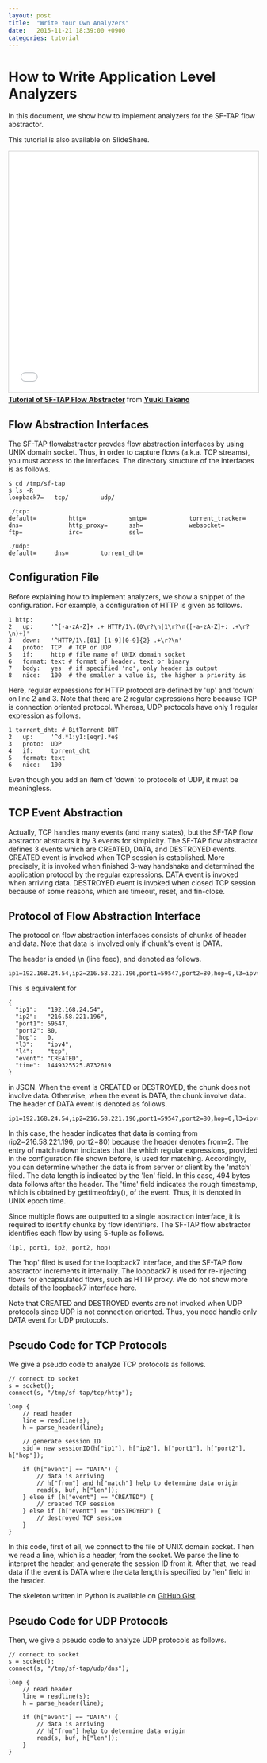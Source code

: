 ```yaml
---
layout: post
title:  "Write Your Own Analyzers"
date:   2015-11-21 18:39:00 +0900
categories: tutorial
---
```


# How to Write Application Level Analyzers

In this document, we show how to implement analyzers for the SF-TAP flow abstractor.

This tutorial is also available on SlideShare.

<iframe src="//www.slideshare.net/slideshow/embed_code/key/jjAp6Xd5H3LNh" width="595" height="485" frameborder="0" marginwidth="0" marginheight="0" scrolling="no" style="border:1px solid #CCC; border-width:1px; margin-bottom:5px; max-width: 100%;" allowfullscreen> </iframe> <div style="margin-bottom:5px"> <strong> <a href="//www.slideshare.net/ytakano/tutorialf-of-sftap-flow-abstractor" title="Tutorial of SF-TAP Flow Abstractor" target="_blank">Tutorial of SF-TAP Flow Abstractor</a> </strong> from <strong><a href="//www.slideshare.net/ytakano" target="_blank">Yuuki Takano</a></strong> </div>

## Flow Abstraction Interfaces

The SF-TAP flowabstractor provdes flow abstraction interfaces by using UNIX domain socket.
Thus, in order to capture flows (a.k.a. TCP streams),
you must access to the interfaces.
The directory structure of the interfaces is as follows.

    $ cd /tmp/sf-tap
    $ ls -R
    loopback7=   tcp/         udp/

    ./tcp:
    default=         http=            smtp=            torrent_tracker=
    dns=             http_proxy=      ssh=             websocket=
    ftp=             irc=             ssl=

    ./udp:
    default=     dns=         torrent_dht=

## Configuration File

Before explaining how to implement analyzers,
we show a snippet of the configuration.
For example, a configuration of HTTP is given as follows.

    1 http:
    2   up:     '^[-a-zA-Z]+ .+ HTTP/1\.(0\r?\n|1\r?\n([-a-zA-Z]+: .+\r?\n)+)'
    3   down:   '^HTTP/1\.[01] [1-9][0-9]{2} .+\r?\n'
    4   proto:  TCP  # TCP or UDP
    5   if:     http # file name of UNIX domain socket
    6   format: text # format of header. text or binary
    7   body:   yes  # if specified 'no', only header is output
    8   nice:   100  # the smaller a value is, the higher a priority is

Here, regular expressions for HTTP protocol are defined by 'up' and 'down' on
line 2 and 3.
Note that there are 2 regular expressions here because TCP is connection oriented protocol.
Whereas, UDP protocols have only 1 regular expression as follows.

    1 torrent_dht: # BitTorrent DHT
    2   up:     '^d.*1:y1:[eqr].*e$'
    3   proto:  UDP
    4   if:     torrent_dht
    5   format: text
    6   nice:   100

Even though you add an item of 'down' to protocols of UDP,
it must be meaningless.

## TCP Event Abstraction

Actually, TCP handles many events (and many states),
but the SF-TAP flow abstractor abstracts it by 3 events for simplicity.
The SF-TAP flow abstractor defines 3 events which are
CREATED, DATA, and DESTROYED events.
CREATED event is invoked when TCP session is established.
More precisely, it is invoked when finished 3-way handshake and
determined the application protocol by the regular expressions.
DATA event is invoked when arriving data.
DESTROYED event is invoked when closed TCP session because of
some reasons, which are timeout, reset, and fin-close.

## Protocol of Flow Abstraction Interface

The protocol on flow abstraction interfaces consists of chunks
of header and data.
Note that data is involved only if chunk's event is DATA.

The header is ended \n (line feed), and denoted as follows.

    ip1=192.168.24.54,ip2=216.58.221.196,port1=59547,port2=80,hop=0,l3=ipv4,l4=tcp,event=CREATED,time=1449325525.8732619\n

This is equivalent for

    {
      "ip1":   "192.168.24.54",
      "ip2":   "216.58.221.196",
      "port1": 59547,
      "port2": 80,
      "hop":   0,
      "l3":    "ipv4",
      "l4":    "tcp",
      "event": "CREATED",
      "time":  1449325525.8732619
    }

in JSON. When the event is CREATED or DESTROYED, the chunk does not involve data.
Otherwise, when the event is DATA, the chunk involve data.
The header of DATA event is denoted as follows.

    ip1=192.168.24.54,ip2=216.58.221.196,port1=59547,port2=80,hop=0,l3=ipv4,l4=tcp,event=DATA,from=2,match=down,len=494,time=1449325525.8356969\n

In this case, the header indicates that
data is coming from (ip2=216.58.221.196, port2=80) because
the header denotes from=2.
The entry of match=down indicates that the which regular expressions,
provided in the configuration file shown before, is used for matching.
Accordingly, you can determine whether the data is from server or client
by the 'match' filed.
The data length is indicated by the 'len' field.
In this case, 494 bytes data follows after the header.
The 'time' field indicates the rough timestamp,
which is obtained by gettimeofday(), of the event.
Thus, it is denoted in UNIX epoch time.

Since multiple flows are outputted to a single abstraction interface,
it is required to identify chunks by flow identifiers.
The SF-TAP flow abstractor identifies each flow by using 5-tuple as follows.

    (ip1, port1, ip2, port2, hop)

The 'hop' filed is used for the loopback7 interface,
and the SF-TAP flow abstractor increments it internally.
The loopback7 is used for re-injecting flows for encapsulated flows,
such as HTTP proxy.
We do not show more details of the loopback7 interface here.

Note that CREATED and DESTROYED events are not invoked when UDP protocols
since UDP is not connection oriented.
Thus, you need handle only DATA event for UDP protocols.

## Pseudo Code for TCP Protocols

We give a pseudo code to analyze TCP protocols as follows.

    // connect to socket
    s = socket();
    connect(s, "/tmp/sf-tap/tcp/http");

    loop {
        // read header
        line = readline(s);
        h = parse_header(line);
    
        // generate session ID
        sid = new sessionID(h["ip1"], h["ip2"], h["port1"], h["port2"], h["hop"]);
    
        if (h["event"] == "DATA") {
            // data is arriving
            // h["from"] and h["match"] help to determine data origin
            read(s, buf, h["len"]);
        } else if (h["event"] == "CREATED") {
            // created TCP session
        } else if (h["event"] == "DESTROYED") {
            // destroyed TCP session
        }
    }

In this code, first of all, we connect to the file of UNIX domain socket.
Then we read a line, which is a header, from the socket.
We parse the line to interpret the header, and generate the session ID from it.
After that, we read data if the event is DATA where
the data length is specified by 'len' field in the header.

The skeleton written in Python is available on [GitHub Gist](https://gist.github.com/ytakano/87fcb3377df3c29c60c3 "GitHub Gist").

## Pseudo Code for UDP Protocols

Then, we give a pseudo code to analyze UDP protocols as follows.

    // connect to socket
    s = socket();
    connect(s, "/tmp/sf-tap/udp/dns");

    loop {
        // read header
        line = readline(s);
        h = parse_header(line);
    
        if (h["event"] == "DATA") {
            // data is arriving
            // h["from"] help to determine data origin
            read(s, buf, h["len"]);
        }
    }
